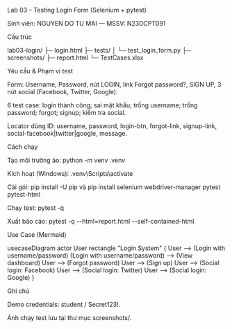 Lab 03 – Testing Login Form (Selenium + pytest)

Sinh viên: NGUYEN DO TU MAI — MSSV: N23DCPT091

Cấu trúc

lab03-login/
├─ login.html
├─ tests/
│ └─ test_login_form.py
├─ screenshots/
├─ report.html
└─ TestCases.xlsx

Yêu cầu & Phạm vi test

Form: Username, Password, nút LOGIN, link Forgot password?, SIGN UP, 3 nút social (Facebook, Twitter, Google).

6 test case: login thành công; sai mật khẩu; trống username; trống password; forgot; signup; kiểm tra social.

Locator dùng ID: username, password, login-btn, forgot-link, signup-link, social-facebook|twitter|google, message.

Cách chạy

Tạo môi trường ảo: python -m venv .venv

Kích hoạt (Windows): .venv\Scripts\activate

Cài gói: pip install -U pip và pip install selenium webdriver-manager pytest pytest-html

Chạy test: pytest -q

Xuất báo cáo: pytest -q --html=report.html --self-contained-html

Use Case (Mermaid)

usecaseDiagram
actor User
rectangle "Login System" {
User --> (Login with username/password)
(Login with username/password) --> (View dashboard)
User --> (Forgot password)
User --> (Sign up)
User --> (Social login: Facebook)
User --> (Social login: Twitter)
User --> (Social login: Google)
}

Ghi chú

Demo credentials: student / Secret123!.

Ảnh chạy test lưu tại thư mục screenshots/.